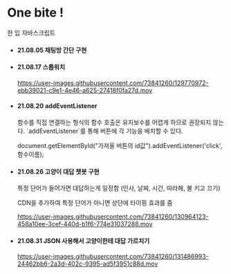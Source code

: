 # One bite !
한 입 자바스크립트

<ul>
  <li>
    <h4>21.08.05 채팅방 간단 구현</h4>
  <li>
    <h4>21.08.17 스톱워치</h4>
  

https://user-images.githubusercontent.com/73841260/129770972-ebb39021-c9e1-4e46-a625-27418f0fa27d.mov

<li>
    <h4>21.08.20 addEventListener</h4>
  <p>함수를 직접 연결하는 형식의 함수 호출은 유지보수를 어렵게 하므로 권장되지 않는다. `addEventListener`를 통해 버튼에 각 기능을 배치할 수 있다.</p>
  <p>document.getElementById("가져올 버튼의 id값").addEventListener('click', 함수이름);</p>
  
 <li>
    <h4>21.08.26 고양이 대답 챗봇 구현</h4>
   <p> 특정 단어가 들어가면 대답하는게 일정함 (인사, 날짜, 시간, 따라해, 불 키고 끄기)</p>
    <p> CDN을 추가하여 특정 단어가 아니면 상단에 타이핑 효과를 줌</p>
   

https://user-images.githubusercontent.com/73841260/130964123-458a10ee-3cef-440d-b1f6-774e31037288.mov
   
  <li>
    <h4>21.08.31 JSON 사용해서 고양이한테 대답 가르치기</h4>
      

https://user-images.githubusercontent.com/73841260/131486993-24462bb6-2a3d-402c-9395-ad5f3951c88d.mov





